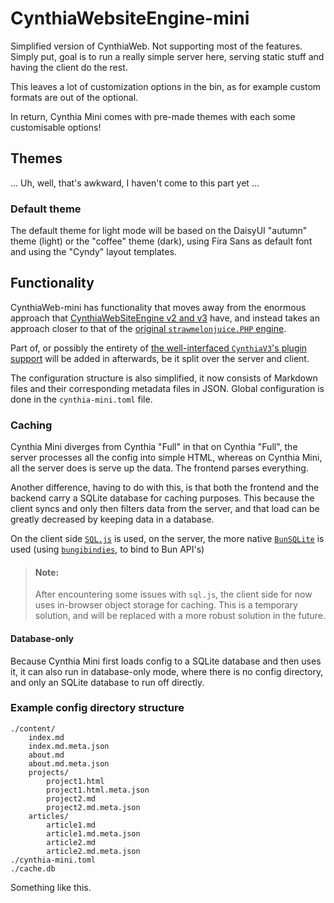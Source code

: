 # CynthiaWebsiteEngine-mini

Simplified version of CynthiaWeb. Not supporting most of the features.
Simply put, goal is to run a really
simple server here, serving static stuff and having the client do the rest.

This leaves a lot of customization options in the bin,
as for example custom formats are out of the optional.

In return, Cynthia Mini comes with pre-made themes with each some customisable options!

## Themes

... Uh, well, that's awkward, I haven't come to this part yet ...

### Default theme

The default theme for light mode will be based on the DaisyUI "autumn" theme (light) or the "coffee" theme (dark), using
Fira Sans as default font and using
the "Cyndy" layout templates.

## Functionality

CynthiaWeb-mini has functionality that moves away from the enormous
approach that [CynthiaWebSiteEngine v2 and v3](https://github.com/strawmelonjuice/CynthiaWebSiteEngine)
have, and instead takes an approach closer to that of the
[original `strawmelonjuice.PHP` engine](https://github.com/strawmelonjuice/strawmelonjuice.com).

Part of, or possibly the entirety of [the well-interfaced
`CynthiaV3`'s plugin support](https://www.npmjs.com/package/@cynthiaweb/plugin-api) will be added in afterwards, be it
split over the server and client.

The configuration structure is also simplified,
it now consists of Markdown files and their
corresponding metadata files in JSON.
Global configuration is done in the `cynthia-mini.toml` file.

### Caching

Cynthia Mini diverges from Cynthia "Full" in that on Cynthia "Full", the server processes all the config into simple
HTML, whereas on Cynthia Mini, all the server does is serve up the data. The frontend parses everything.

Another difference, having to do with this, is that both the frontend and the backend carry a SQLite database for
caching purposes. This because the client syncs and only then filters data from the server, and that load can be greatly
decreased by keeping data in a database.

On the client side [`SQL.js`](https://sql.js.org/) is used, on the server, the more native
[`BunSQLite`](https://bun.sh/docs/api/sqlite) is used (using [`bungibindies`](https://hex.pm/packages/bungibindies), to
bind to Bun API's)

> #### Note:
>
> After encountering some issues with `sql.js`, the client side for now uses in-browser object storage for caching.
> This is a temporary solution, and will be replaced with a more robust solution in the future.

#### Database-only

Because Cynthia Mini first loads config to a SQLite database and then uses it, it can also run in database-only mode,
where there is no config directory, and only an SQLite database to run off directly.

### Example config directory structure

```directory
./content/
    index.md
    index.md.meta.json
    about.md
    about.md.meta.json
    projects/
        project1.html
        project1.html.meta.json
        project2.md
        project2.md.meta.json
    articles/
        article1.md
        article1.md.meta.json
        article2.md
        article2.md.meta.json
./cynthia-mini.toml
./cache.db
```

Something like this.
